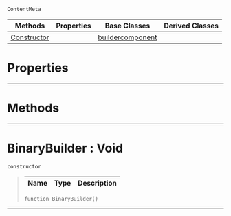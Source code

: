  `ContentMeta`

|Methods|Properties|Base Classes|Derived Classes|
|---|---|---|---|
|[ Constructor](https://github.com/zeroengineteam/ZeroDocs/blob/master/code_reference/class_reference/binarybuilder.markdown#binarybuilder-void)| |[buildercomponent](https://github.com/zeroengineteam/ZeroDocs/blob/master/code_reference/class_reference/buildercomponent.markdown)| |


 #  Properties


---  
 #  Methods


---  
 #  BinaryBuilder : Void

 `constructor`

> 
> |Name|Type|Description|
> |---|---|---|
> ``` lang=cpp, name=Nada
> function BinaryBuilder()
> ``` 


---  
 

 